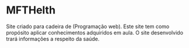 # MFTHelth
 Site criado para cadeira de (Programação web). Este site tem como propósito aplicar conhecimentos adquiridos em aula. O site desenvolvido trará informações a respeito da saúde.
